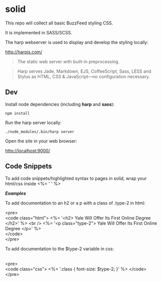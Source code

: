 # solid

This repo will collect all basic BuzzFeed styling CSS.

It is implemented in SASS/SCSS.

The harp webserver is used to display and develop the styling locally:

<http://harpjs.com/>

> The static web server with built-in preprocessing.

> Harp serves Jade, Markdown, EJS, CoffeeScript, Sass, LESS and Stylus as HTML, CSS & JavaScript—no configuration necessary.


## Dev

Install node dependencies (including **harp** and **sass**):

    npm install

Run the harp server locally:

    ./node_modules/.bin/harp server

Open the site in your web browser:

<http://localhost:9000/>


## Code Snippets

To add code snippets/highlighted syntax to pages in solid, wrap your html/css inside &lt;%= ' ' %&gt;

***Examples***

To add documentation to an h2 or a p with a class of .type-2 in html:

&lt;pre&gt; 
<br>    &lt;code class=&quot;html&quot;&gt; &lt;%= '&lt;h2&gt; Yale Will Offer Its First Online Degree &lt;/h2&gt;' %&gt; &lt;br /&gt; &lt;%= '&lt;p class=&quot;type-2&quot;&gt; Yale Will Offer Its First Online Degree &lt;/p&gt;' %&gt; 
<br>    &lt;/code&gt;
<br>&lt;/pre&gt;
<br>

To add documentation to the $type-2 variable in css:

<br>&lt;pre&gt; 
<br>    &lt;code class=&quot;css&quot;&gt; &lt;%= '.class { font-size: $type-2; }' %&gt; &lt;/code&gt;
<br>&lt;/pre&gt;


